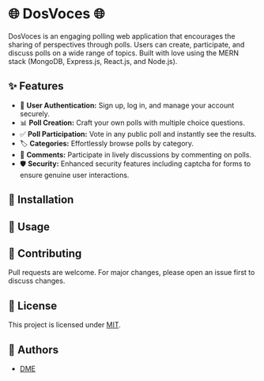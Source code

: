 # 🌐 DosVoces 🌐

DosVoces is an engaging polling web application that encourages the sharing of perspectives through polls. Users can create, participate, and discuss polls on a wide range of topics. Built with love using the MERN stack (MongoDB, Express.js, React.js, and Node.js).

## ✨ Features

- 🔑 **User Authentication:** Sign up, log in, and manage your account securely.
- 📊 **Poll Creation:** Craft your own polls with multiple choice questions.
- ✅ **Poll Participation:** Vote in any public poll and instantly see the results.
- 🏷️ **Categories:** Effortlessly browse polls by category.
- 💬 **Comments:** Participate in lively discussions by commenting on polls.
- 🛡️ **Security:** Enhanced security features including captcha for forms to ensure genuine user interactions.

## 🔧 Installation

<!-- TODO: Add installation steps -->

## 🚀 Usage

<!-- TODO: Add server command -->

## 🤝 Contributing

Pull requests are welcome. For major changes, please open an issue first to discuss changes.

## 📜 License

This project is licensed under [MIT](https://choosealicense.com/licenses/mit/).

## 👥 Authors

- [DME](https://github.com/devanssound/DosVoces)
